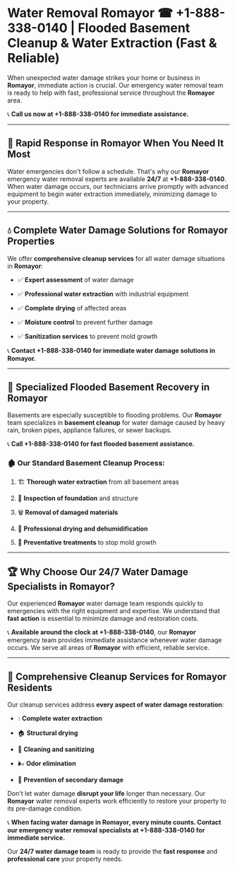 # Water Removal Romayor ☎ +1-888-338-0140 | Flooded Basement Cleanup & Water Extraction (Fast & Reliable)

When unexpected water damage strikes your home or business in **Romayor**, immediate action is crucial. Our emergency water removal team is ready to help with fast, professional service throughout the **Romayor** area. 

📞 **Call us now at +1-888-338-0140 for immediate assistance.**
---
## 🚀 Rapid Response in Romayor When You Need It Most
Water emergencies don't follow a schedule. That's why our **Romayor** emergency water removal experts are available **24/7** at **+1-888-338-0140**. When water damage occurs, our technicians arrive promptly with advanced equipment to begin water extraction immediately, minimizing damage to your property.
---
## 💧 Complete Water Damage Solutions for Romayor Properties
We offer **comprehensive cleanup services** for all water damage situations in **Romayor**:
- ✅ **Expert assessment** of water damage  
- ✅ **Professional water extraction** with industrial equipment  
- ✅ **Complete drying** of affected areas  
- ✅ **Moisture control** to prevent further damage  
- ✅ **Sanitization services** to prevent mold growth  
📞 **Contact +1-888-338-0140 for immediate water damage solutions in Romayor.**
---
## 🌊 Specialized Flooded Basement Recovery in Romayor
Basements are especially susceptible to flooding problems. Our **Romayor** team specializes in **basement cleanup** for water damage caused by heavy rain, broken pipes, appliance failures, or sewer backups. 
📞 **Call +1-888-338-0140 for fast flooded basement assistance.**
### 🏚️ Our Standard Basement Cleanup Process:
1. 🏗️ **Thorough water extraction** from all basement areas  
2. 🔎 **Inspection of foundation** and structure  
3. 🗑️ **Removal of damaged materials**  
4. 💨 **Professional drying and dehumidification**  
5. 🚫 **Preventative treatments** to stop mold growth  
---
## 🏆 Why Choose Our 24/7 Water Damage Specialists in Romayor?
Our experienced **Romayor** water damage team responds quickly to emergencies with the right equipment and expertise. We understand that **fast action** is essential to minimize damage and restoration costs.
📞 **Available around the clock at +1-888-338-0140**, our **Romayor** emergency team provides immediate assistance whenever water damage occurs. We serve all areas of **Romayor** with efficient, reliable service.
---
## 🧹 Comprehensive Cleanup Services for Romayor Residents
Our cleanup services address **every aspect of water damage restoration**:
- 💧 **Complete water extraction**  
- 🏠 **Structural drying**  
- 🧼 **Cleaning and sanitizing**  
- 🌬️ **Odor elimination**  
- 🚫 **Prevention of secondary damage**  
Don't let water damage **disrupt your life** longer than necessary. Our **Romayor** water removal experts work efficiently to restore your property to its pre-damage condition.
📞 **When facing water damage in Romayor, every minute counts. Contact our emergency water removal specialists at +1-888-338-0140 for immediate service.**
Our **24/7 water damage team** is ready to provide the **fast response** and **professional care** your property needs.

